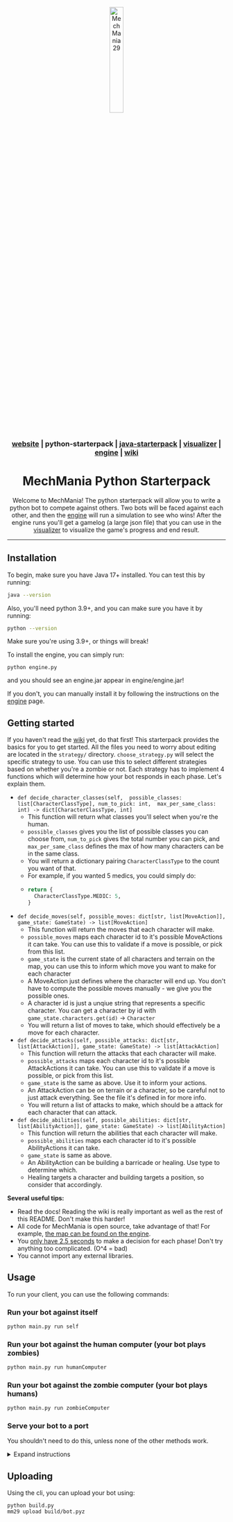 <div align="center">

<a href="https://mechmania.org"><img width="25%" src="https://github.com/MechMania-29/engine/" alt="MechMania 29"></a>

### [website](https://mechmania.org) | python-starterpack | [java-starterpack](https://github.com/MechMania-29/java-starterpack) | [visualizer](https://github.com/MechMania-29/visualizer) | [engine](https://github.com/MechMania-29/engine) | [wiki](https://github.com/MechMania-29/Wiki)

# MechMania Python Starterpack

Welcome to MechMania! The python starterpack will allow you to write a python bot to compete against others.
Two bots will be faced against each other, and then the [engine](https://github.com/MechMania-29/engine) will run a simulation to see who wins!
After the engine runs you'll get a gamelog (a large json file) that you can use in the [visualizer](https://github.com/MechMania-29/visualizer) to
visualize the game's progress and end result.

</div>

---

## Installation

To begin, make sure you have Java 17+ installed. You can test this by running:

```sh
java --version
```

Also, you'll need python 3.9+, and you can make sure you have it by running:

```sh
python --version
```

Make sure you're using 3.9+, or things will break!

To install the engine, you can simply run:

```
python engine.py
```

and you should see an engine.jar appear in engine/engine.jar!

If you don't, you can manually install it by following the instructions on the [engine](https://github.com/MechMania-29/engine) page.

## Getting started

If you haven't read the [wiki](https://github.com/MechMania-29/Wiki) yet, do that first! This starterpack provides the basics for you to get started. All the files you need to worry about editing are located in the `strategy/` directory. `choose_strategy.py` will select the specific strategy to use. You can use this to select different strategies based on whether you're a zombie or not. Each strategy has to implement 4 functions which will determine how your bot responds in each phase. Let's explain them.
- `def decide_character_classes(self,  possible_classes: list[CharacterClassType], num_to_pick: int,  max_per_same_class: int) -> dict[CharacterClassType, int]`
  - This function will return what classes you'll select when you're the human.
  - `possible_classes` gives you the list of possible classes you can choose from, `num_to_pick` gives the total number you can pick, and `max_per_same_class` defines the max of how many characters can be in the same class.
  - You will return a dictionary pairing `CharacterClassType` to the count you want of that.
  - For example, if you wanted 5 medics, you could simply do:
  - ```py
    return {
      CharacterClassType.MEDIC: 5,
    }
    ```
- `def decide_moves(self, possible_moves: dict[str, list[MoveAction]], game_state: GameState) -> list[MoveAction]`
  - This function will return the moves that each character will make.
  - `possible_moves` maps each character id to it's possible MoveActions it can take. You can use this to validate if a move is possible, or pick from this list.
  - `game_state` is the current state of all characters and terrain on the map, you can use this to inform which move you want to make for each character
  - A MoveAction just defines where the character will end up. You don't have to compute the possible moves manually - we give you the possible ones.
  - A character id is just a unqiue string that represents a specific character. You can get a character by id with `game_state.characters.get(id)` -> `Character`
  - You will return a list of moves to take, which should effectively be a move for each character.
- `def decide_attacks(self, possible_attacks: dict[str, list[AttackAction]], game_state: GameState) -> list[AttackAction]`
  - This function will return the attacks that each character will make.
  - `possible_attacks` maps each character id to it's possible AttackActions it can take. You can use this to validate if a move is possible, or pick from this list.
  - `game_state` is the same as above. Use it to inform your actions.
  - An AttackAction can be on terrain or a character, so be careful not to just attack everything. See the file it's defined in for more info.
  - You will return a list of attacks to make, which should be a attack for each character that can attack.
- `def decide_abilities(self, possible_abilities: dict[str, list[AbilityAction]], game_state: GameState) -> list[AbilityAction]`
  - This function will return the abilities that each character will make.
  - `possible_abilities` maps each character id to it's possible AbilityActions it can take.
  - `game_state` is same as above.
  - An AbilityAction can be building a barricade or healing. Use type to determine which.
  - Healing targets a character and building targets a position, so consider that accordingly.

**Several useful tips:**
- Read the docs! Reading the wiki is really important as well as the rest of this README. Don't make this harder!
- All code for MechMania is open source, take advantage of that! For example, [the map can be found on the engine](https://github.com/MechMania-29/engine/blob/main/src/main/resources/maps/main.json).
- You [only have 2.5 seconds](https://github.com/MechMania-29/engine/blob/main/src/main/java/mech/mania/engine/Config.java#L112) to make a decision for each phase! Don't try anything too complicated. (O^4 = bad)
- You cannot import any external libraries.

## Usage

To run your client, you can use the following commands:

### Run your bot against itself

```sh
python main.py run self
```

### Run your bot against the human computer (your bot plays zombies)

```sh
python main.py run humanComputer
```

### Run your bot against the zombie computer (your bot plays humans)

```sh
python main.py run zombieComputer
```

### Serve your bot to a port

You shouldn't need to do this, unless none of the other methods work.
<details>
<summary>Expand instructions</summary>

To serve your bot to a port, you can run it like this:

```sh
python main.py serve [port]
```

Where port is the port you want to serve to, like 9001 for example:

```sh
python main.py serve 9001
```

A full setup with the engine might look like (all 3 commands in separate terminal windows):

```sh
python main.py serve 9001
python main.py serve 9002
java -jar engine.jar 9001 9002
```

</details>

## Uploading

Using the cli, you can upload your bot using:

```ssh
python build.py
mm29 upload build/bot.pyz
```

